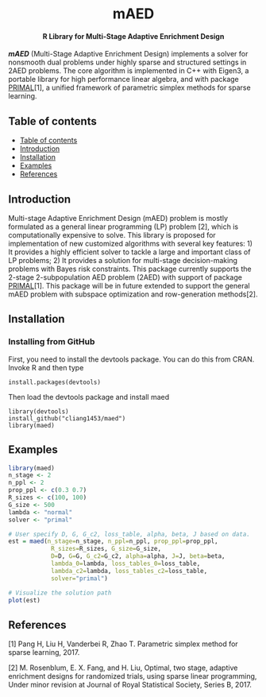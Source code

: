 <h1 align="center">mAED</h1>
<h4 align="center">R Library for Multi-Stage Adaptive Enrichment Design</h4>

___mAED___ (Multi-Stage Adaptive Enrichment Design) implements a solver for nonsmooth dual problems under highly sparse and structured settings in 2AED problems. The core algorithm is implemented in C++ with Eigen3, a portable library for high performance linear algebra, and with package [PRIMAL](https://github.com/ShenQianli/primal)[1], a unified framework of parametric simplex methods for sparse learning. 

## Table of contents

- [Table of contents](#table-of-contents)
- [Introduction](#introduction)
- [Installation](#installation)
- [Examples](#examples)
- [References](#references)

## Introduction

Multi-stage Adaptive Enrichment Design (mAED) problem is mostly formulated as a general linear programming (LP) problem [2], which is computationally expensive to solve. This library is proposed for implementation of new customized algorithms with several key features: 1) It provides a highly efficient solver to tackle a large and important class of LP problems; 2) It provides a solution for multi-stage decision-making problems with Bayes risk constraints. This package currently supports the 2-stage 2-subpopulation AED problem (2AED) with support of package [PRIMAL](https://github.com/ShenQianli/primal)[1]. This package will be in future extended to support the general mAED problem with subspace optimization and row-generation methods[2]. 

## Installation

### Installing from GitHub

First, you need to install the devtools package. You can do this from CRAN. Invoke R and then type

```
install.packages(devtools)
```

Then load the devtools package and install maed

```
library(devtools)
install_github("cliang1453/maed")
library(maed)
```

## Examples

```R
library(maed) 
n_stage <- 2
n_ppl <- 2
prop_ppl <- c(0.3 0.7)
R_sizes <- c(100, 100)
G_size <- 500
lambda <- "normal"
solver <- "primal"

# User specify D, G, G_c2, loss_table, alpha, beta, J based on data.
est = maed(n_stage=n_stage, n_ppl=n_ppl, prop_ppl=prop_ppl, 
            R_sizes=R_sizes, G_size=G_size,
            D=D, G=G, G_c2=G_c2, alpha=alpha, J=J, beta=beta,
            lambda_0=lambda, loss_tables_0=loss_table,
            lambda_c2=lambda, loss_tables_c2=loss_table,
            solver="primal")

# Visualize the solution path  
plot(est)
```

## References

[1] Pang H, Liu H, Vanderbei R, Zhao T. Parametric simplex method for sparse learning, 2017.

[2] M. Rosenblum, E. X. Fang, and H. Liu, Optimal, two stage, adaptive enrichment designs for randomized trials, using sparse linear programming, Under minor revision at Journal of Royal Statistical Society, Series B, 2017.


